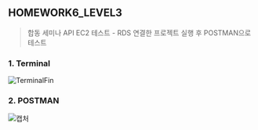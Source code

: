 ## HOMEWORK6_LEVEL3
>합동 세미나 API EC2 테스트 - RDS 연결한 프로젝트 실행 후 POSTMAN으로 테스트

### 1. Terminal
![TerminalFin](https://user-images.githubusercontent.com/55133871/83358275-593c1180-a3ad-11ea-87b6-5e2c0a578bd4.png)

### 2. POSTMAN
![캡처](https://user-images.githubusercontent.com/55133871/83485865-e2089980-a4e2-11ea-9fef-f35df2b0eb6e.PNG)